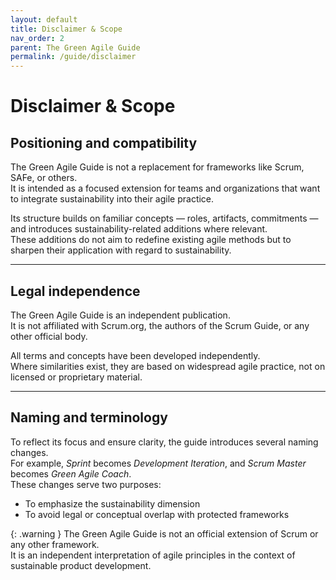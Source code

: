 ```yaml
---
layout: default
title: Disclaimer & Scope
nav_order: 2
parent: The Green Agile Guide
permalink: /guide/disclaimer
---
```


# Disclaimer & Scope


## Positioning and compatibility

The Green Agile Guide is not a replacement for frameworks like Scrum, SAFe, or others.  
It is intended as a focused extension for teams and organizations that want to integrate sustainability into their agile practice.

Its structure builds on familiar concepts — roles, artifacts, commitments — and introduces sustainability-related additions where relevant.  
These additions do not aim to redefine existing agile methods but to sharpen their application with regard to sustainability.

---

## Legal independence

The Green Agile Guide is an independent publication.  
It is not affiliated with Scrum.org, the authors of the Scrum Guide, or any other official body.

All terms and concepts have been developed independently.  
Where similarities exist, they are based on widespread agile practice, not on licensed or proprietary material.

---

## Naming and terminology

To reflect its focus and ensure clarity, the guide introduces several naming changes.  
For example, *Sprint* becomes *Development Iteration*, and *Scrum Master* becomes *Green Agile Coach*.  
These changes serve two purposes:

- To emphasize the sustainability dimension  
- To avoid legal or conceptual overlap with protected frameworks

{: .warning }
The Green Agile Guide is not an official extension of Scrum or any other framework.  
It is an independent interpretation of agile principles in the context of sustainable product development.